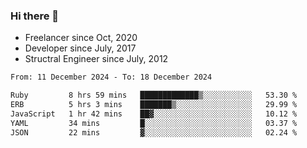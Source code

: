 ### Hi there 👋

- Freelancer since Oct, 2020
- Developer since July, 2017
- Structral Engineer since July, 2012

<!--START_SECTION:waka-->

```txt
From: 11 December 2024 - To: 18 December 2024

Ruby         8 hrs 59 mins   █████████████▒░░░░░░░░░░░   53.30 %
ERB          5 hrs 3 mins    ███████▒░░░░░░░░░░░░░░░░░   29.99 %
JavaScript   1 hr 42 mins    ██▓░░░░░░░░░░░░░░░░░░░░░░   10.12 %
YAML         34 mins         █░░░░░░░░░░░░░░░░░░░░░░░░   03.37 %
JSON         22 mins         ▓░░░░░░░░░░░░░░░░░░░░░░░░   02.24 %
```

<!--END_SECTION:waka-->
